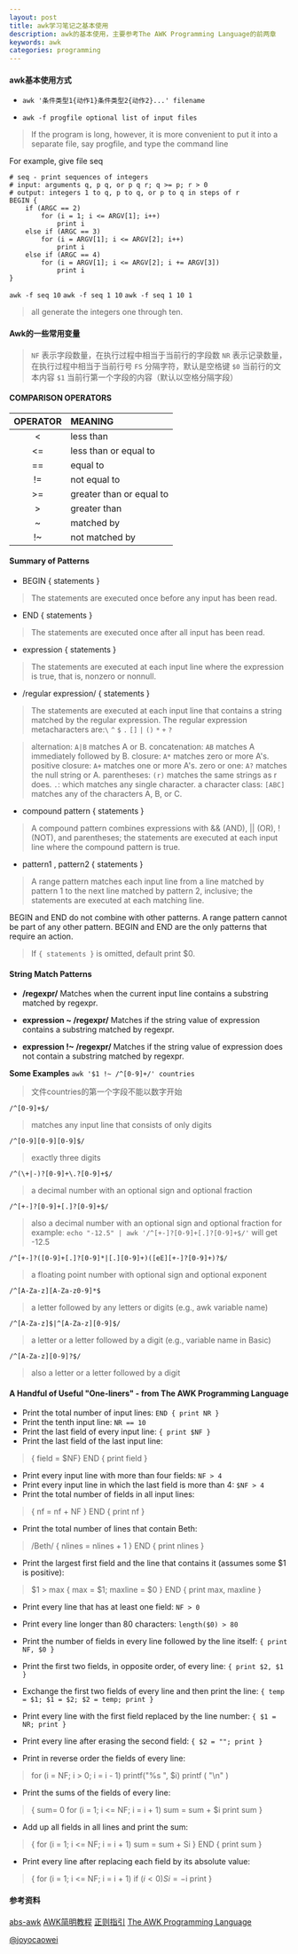 ```yaml
---
layout: post
title: awk学习笔记之基本使用
description: awk的基本使用，主要参考The AWK Programming Language的前两章
keywords: awk
categories: programming
---
```


#### awk基本使用方式
- `awk '条件类型1{动作1}条件类型2{动作2}...' filename`

- `awk -f progfile optional list of input files`

>If the program is long, however, it is more convenient to put it into a separate file, say progfile, and type the command line

For example, give file seq

```
# seq - print sequences of integers
# input: arguments q, p q, or p q r; q >= p; r > 0
# output: integers 1 to q, p to q, or p to q in steps of r
BEGIN {
	if (ARGC == 2)
		for (i = 1; i <= ARGV[1]; i++)
			print i
	else if (ARGC == 3)
		for (i = ARGV[1]; i <= ARGV[2]; i++)
			print i
	else if (ARGC == 4)
		for (i = ARGV[1]; i <= ARGV[2]; i += ARGV[3])
			print i
}
```

`awk -f seq 10`
`awk -f seq 1 10`
`awk -f seq 1 10 1`
>all generate the integers one through ten.

#### Awk的一些常用变量
>`NF` 表示字段数量，在执行过程中相当于当前行的字段数
`NR` 表示记录数量，在执行过程中相当于当前行号
`FS` 分隔字符，默认是空格键
`$0` 当前行的文本内容
`$1` 当前行第一个字段的内容（默认以空格分隔字段）

#### COMPARISON OPERATORS

|OPERATOR | MEANING
|:-------:| :-------
|<        | less than
|<=       | less than or equal to
|==       | equal to
|!=       | not equal to
|>=       | greater than or equal to
|>        | greater than
|~        | matched by
|!~       | not matched by

#### Summary of Patterns
- BEGIN { statements }
>The statements are executed once before any input has been read.

- END { statements }
>The statements are executed once after all input has been read.

- expression { statements }
>The statements are executed at each input line where the expression is true, that is,
nonzero or nonnull.

- /regular expression/ { statements }
>The statements are executed at each input line that contains a string matched by the regular expression.
The regular expression metacharacters are:`\` `^` `$` `.` `[]` `|` `()` `*` `+` `?`

>alternation: `A|B` matches A or B.
concatenation: `AB` matches A immediately followed by B.
closure: `A*` matches zero or more A's.
positive closure: `A+` matches one or more A's.
zero or one: `A?` matches the null string or A.
parentheses: `(r)` matches the same strings as r does.
`.`: which matches any single character.
a character class: `[ABC]` matches any of the characters A, B, or C.


- compound pattern { statements }
>A compound pattern combines expressions with && (AND), || (OR), ! (NOT), and
parentheses; the statements are executed at each input line where the compound
pattern is true.

- pattern1 , pattern2 { statements }
>A range pattern matches each input line from a line matched by pattern 1 to the next
line matched by pattern 2, inclusive; the statements are executed at each matching
line.

BEGIN and END do not combine with other patterns. A range pattern cannot be part of
any other pattern. BEGIN and END are the only patterns that require an action.
>If `{ statements }` is omitted, default print $0.

#### String Match Patterns
- **/regexpr/**
Matches when the current input line contains a substring matched by regexpr.

-  **expression ~ /regexpr/**
Matches if the string value of expression contains a substring matched by regexpr.

- **expression !~ /regexpr/**
Matches if the string value of expression does not contain a substring matched by regexpr.

**Some Examples**
`awk '$1 !~ /^[0-9]+/' countries`
>文件countries的第一个字段不能以数字开始

`/^[0-9]+$/`
>matches any input line that consists of only digits

`/^[0-9][0-9][0-9]$/`
>exactly three digits

`/^(\+|-)?[0-9]+\.?[0-9]+$/`
>a decimal number with an optional sign and optional fraction

`/^[+-]?[0-9]+[.]?[0-9]+$/`
>also a decimal number with an optional sign and optional fraction
for example: `echo "-12.5" | awk '/^[+-]?[0-9]+[.]?[0-9]+$/'` will get -12.5

`/^[+-]?([0-9]+[.]?[0-9]*|[.][0-9]+)([eE][+-]?[0-9]+)?$/`
>a floating point number with optional sign and optional exponent

`/^[A-Za-z][A-Za-z0-9]*$`
>a letter followed by any letters or digits (e.g., awk variable name)

`/^[A-Za-z]$|^[A-Za-z][0-9]$/`
>a letter or a letter followed by a digit (e.g., variable name in Basic)

`/^[A-Za-z][0-9]?$/`
>also a letter or a letter followed by a digit

#### A Handful of Useful "One-liners" - from The AWK Programming Language
- Print the total number of input lines:
`END { print NR }`
- Print the tenth input line:
`NR == 10`
- Print the last field of every input line:
`{ print $NF }`
- Print the last field of the last input line:
>{ field = $NF}
 END { print field }

- Print every input line with more than four fields:
`NF > 4`
- Print every input line in which the last field is more than 4:
`$NF > 4`
- Print the total number of fields in all input lines:
>{ nf = nf + NF }
END { print nf }

- Print the total number of lines that contain Beth:
>/Beth/ { nlines = nlines + 1 }
END { print nlines }

- Print the largest first field and the line that contains it (assumes some $1 is positive):
>$1 > max { max = $1; maxline = $0 }
END { print max, maxline }

- Print every line that has at least one field:
`NF > 0`

- Print every line longer than 80 characters:
`length($0) > 80`

- Print the number of fields in every line followed by the line itself:
`{ print NF, $0 }`

- Print the first two fields, in opposite order, of every line:
`{ print $2, $1 }`

- Exchange the first two fields of every line and then print the line:
`{ temp = $1; $1 = $2; $2 = temp; print }`

- Print every line with the first field replaced by the line number:
`{ $1 = NR; print }`

- Print every line after erasing the second field:
`{ $2 = ""; print }`

- Print in reverse order the fields of every line:
>for (i = NF; i > 0; i = i - 1) printf("%s ", $i)
printf ( "\n" )

- Print the sums of the fields of every line:
>{ sum= 0
  for (i = 1; i <= NF; i = i + 1) sum = sum + $i
  print sum
}

- Add up all fields in all lines and print the sum:
>{ for (i = 1; i <= NF; i = i + 1) sum = sum + Si }
END { print sum }

- Print every line after replacing each field by its absolute value:
>{ for (i = 1; i <= NF; i = i + 1) if ($i < 0) Si = -$i
  print
}


#### 参考资料
[abs-awk](http://tldp.org/LDP/abs/html/awk.html)
[AWK简明教程](http://coolshell.cn/articles/9070.html)
[正则指引](http://book.douban.com/subject/10591096/)
[The AWK Programming Language](plan9.bell-labs.com/cm/cs/awkbook/)


[@joyocaowei](mailto:joyocaowei@gmail.com)

